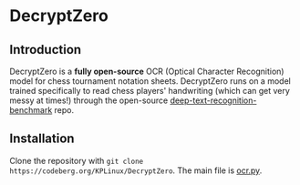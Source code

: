 # DecryptZero

## Introduction
DecryptZero is a **fully open-source** OCR (Optical Character Recognition) model for chess tournament notation sheets. DecryptZero runs on a model trained specifically to read chess players' handwriting (which can get very messy at times!) through the open-source [deep-text-recognition-benchmark](https://github.com/clovaai/deep-text-recognition-benchmark) repo.

## Installation
Clone the repository with `git clone https://codeberg.org/KPLinux/DecryptZero`. The main file is [ocr.py](/ocr.py).